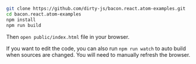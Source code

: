 ```bash
git clone https://github.com/dirty-js/bacon.react.atom-examples.git
cd bacon.react.atom-examples
npm install
npm run build
```

Then `open public/index.html` file in your browser.

If you want to edit the code, you can also run `npm run watch` to auto build
when sources are changed.  You will need to manually refresh the browser.
